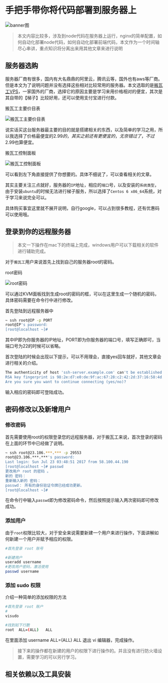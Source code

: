 # 手把手带你将代码部署到服务器上

![banner图](https://raw.githubusercontent.com/limingyang2012/blog/master/assets/201707/service.jpg)

> 本文内容比较多，涉及到node代码在服务器上运行，nginx的简单配置，如何自动化部署node代码，如何自动化部署前端代码，本文作为一个时间轴尽心串讲，重点知识将分离出来用其他文章来进行说明

## 服务器选购

服务器厂商有很多，国内有大名鼎鼎的阿里云，腾讯云等，国外也有aws等厂商。但是本文为了说明问题并没有选择这些相对比较常用的服务器。本文选取的是[搬瓦工VPS](https://bandwagonhost.com/)，一家国外的厂商，选择它的原因主要是学习来用价格相对的便宜，其次是其自带的【梯子】比较好用，还可以使用支付宝进行付款。

搬瓦工主要价目表

![搬瓦工主要价目表](https://raw.githubusercontent.com/limingyang2012/blog/master/assets/201707/vps-1.jpg)

说实话买这台服务器最主要的目的就是搭建相关的东西，以及简单的学习之用，所以我选择了价格最便宜的2.99$的，其实之前还有更便宜的，无奈错过了，不过2.99$也算便宜。

搬瓦工控制面板

![搬瓦工控制面板](https://raw.githubusercontent.com/limingyang2012/blog/master/assets/201707/vps-2.jpg)

可以看到左下角直接提供了你想要的。具体不细说了，可以查看相关的文章。

其实主要关注三点就好，服务器的`IP`地址，相应的`端口`号，以及安装的`系统类型`，由于安装`ubuntu`的时候无法进行梯子服务，所以选择了`Centos 6 x86_64`系统，对于学习来说完全可以。


具体购买事宜这里就不展开说明，自行google，可以占到很多教程，还有优惠码可以使用哦。

## 登录到你的远程服务器

> 本文一下操作在mac下的终端上完成，windows用户可以下载相关的软件进行辅助完成。

对于`搬瓦工`用户来说首先上找到自己的服务器root的密码。

root密码

![root密码](https://raw.githubusercontent.com/limingyang2012/blog/master/assets/201707/vps-3.jpg)

可以通过KVM面板找到生成root的密码的框，可以在这里生成一个随机的密码，具体密码需要在命令行中进行修改。

首先登陆到远程服务器中

```bash
~ ssh root@IP -p PORT
root@IP's password:
[root@localhost ~]#
```

其中IP即为你服务器的IP地址，PORT即为你服务器的端口号，填写正确即可，当端口号为22的时候可以省略。

首次登陆的时候会出现以下提示，可以不用理会，直接yes回车就好，其他文章会进行相关的介绍。

```bash
The authenticity of host 'ssh-server.example.com' can't be established.
RSA key fingerprint is 98:2e:d7:e0:de:9f:ac:67:28:c2:42:2d:37:16:58:4d.
Are you sure you want to continue connecting (yes/no)?
```

输入相应的密码即可登陆成功。

## 密码修改以及新增用户

### 修改密码
首先需要使用root的权限登录您的远程服务器，对于搬瓦工来说，首次登录的密码在上面的环节中已经做了说明。

```bash
~ ssh root@23.106.***.*** -p 29553
root@23.106.***.***'s password:
Last login: Sun Jul 23 03:48:51 2017 from 58.100.44.190
[root@localhost ~]# passwd
更改用户 root 的密码 。
新的 密码：
重新输入新的 密码：
passwd： 所有的身份验证令牌已经成功更新。
[root@localhost ~]#
```

在命令行中输入`passwd`即为修改密码命令，然后按照提示输入两次密码即可修改成功。


### 添加用户

由于`root`权限比较大，对于安全来说需要新建一个用户来进行操作，下面讲解如何新建一个用户并赋予相应的权限。

```bash
#首先登录 root 账号

#新建用户
useradd username
#更改用户密码，激活使用
passwd username
```

### 添加 sudo 权限

介绍一种简单的添加权限的方法

```bash
#首先登录 root 账户
#
visudo

#找到如下行数
root  ALL=(ALL)   ALL
```

在里面添加
username  ALL=(ALL)  ALL
退出 vi 编辑器，完成操作。

> 接下来的操作都在新建的用户的权限下进行操作的。并且没有进行防火墙设置，需要学习的可以另行学习。

## 相关依赖以及工具安装